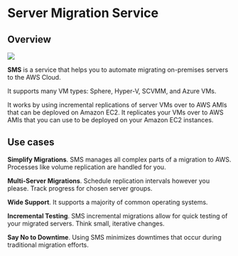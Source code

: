 # Server Migration Service

## Overview

![](https://d2908q01vomqb2.cloudfront.net/77de68daecd823babbb58edb1c8e14d7106e83bb/2017/03/13/AWS_SMS_1.png)

**SMS** is a service that helps you to automate migrating on-premises servers to the AWS Cloud.

It supports many VM types: Sphere, Hyper-V, SCVMM, and
Azure VMs.

It works by using incremental replications of server VMs over to AWS AMIs that can be deploved on Amazon EC2. It replicates your VMs over to AWS AMIs that you can use to be deployed
on your Amazon EC2 instances.


## Use cases

**Simplify Migrations**. SMS manages all complex parts of a migration to AWS. Processes like volume replication are handled for you.

**Multi-Server Migrations**. Schedule replication intervals however you please. Track progress for chosen server groups.

**Wide Support**. It supports a majority of common operating systems.

**Incremental Testing**. SMS incremental migrations allow for quick testing of your migrated servers. Think small, iterative changes.

**Say No to Downtime**. Using SMS minimizes downtimes that occur during traditional migration efforts.
